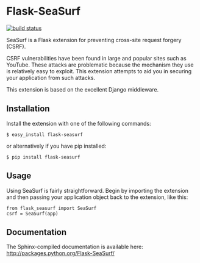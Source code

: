 # Flask-SeaSurf

[![build status](https://secure.travis-ci.org/maxcountryman/flask-seasurf.png?branch=master)](https://travis-ci.org/#!/maxcountryman/flask-seasurf)

SeaSurf is a Flask extension for preventing cross-site request forgery (CSRF). 

CSRF vulnerabilities have been found in large and popular sites such as 
YouTube. These attacks are problematic because the mechanism they use is 
relatively easy to exploit. This extension attempts to aid you in securing 
your application from such attacks.

This extension is based on the excellent Django middleware.


## Installation

Install the extension with one of the following commands:

    $ easy_install flask-seasurf

or alternatively if you have pip installed:

    $ pip install flask-seasurf


## Usage

Using SeaSurf is fairly straightforward. Begin by importing the extension and 
then passing your application object back to the extension, like this:

    from flask_seasurf import SeaSurf
    csrf = SeaSurf(app)


## Documentation

The Sphinx-compiled documentation is available here: http://packages.python.org/Flask-SeaSurf/
